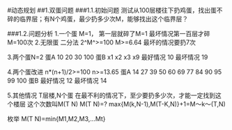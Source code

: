 #动态规划
##1.双蛋问题
###1.1.初始问题
测试从100层楼往下扔鸡蛋，找出蛋不碎的临界层；有N个鸡蛋，最少扔多少次M，能够找出这个临界层？


###1.2.问题分析
1.一个蛋 M=1，
第一层就碎了M=1
最坏情况第一百层才碎M=100次
2.无限蛋
二分法
2^M^>=100
M>=6.64
最坏的情况要扔7次

3.两个蛋N=2
蛋A 10 20 30 100
蛋B x1 x2 x3 x9
最好情况 10
最坏情况 19

4.两个蛋改进
n*(n+1)/2>=100
n>=13.65
蛋A 14 27 39 50 60 69 77 84 90 95 99 100
蛋B 
最好情况 12
最坏情况 14

5.其他情况
T层楼,N个蛋
在最不利的情况下，至少要扔多少次，才能一定找到这个楼层
这个次数叫M(T N)
M(T N)=?
max{M(k,N-1),M(T-K,N)}+1=M～k～(T,N)

枚举
M(T N)=min{M1,M2,M3,...Mt}


